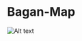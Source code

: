 # Bagan-Map

![Alt text](https://github.com/sannlynnhtun-coding/Bagan-Map/blob/main/BaganMapMindMap.PNG)
